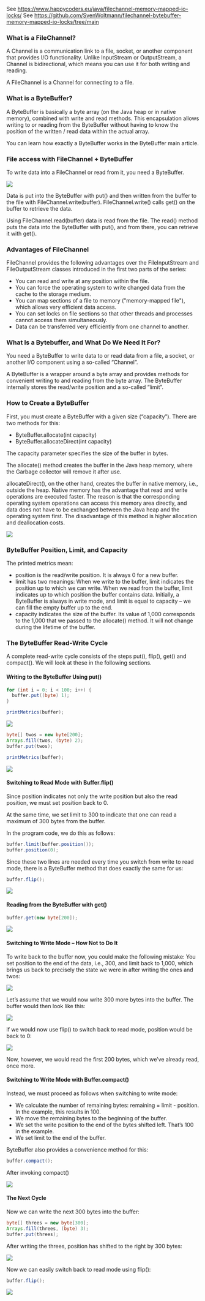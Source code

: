 See https://www.happycoders.eu/java/filechannel-memory-mapped-io-locks/
See https://github.com/SvenWoltmann/filechannel-bytebuffer-memory-mapped-io-locks/tree/main

### What is a FileChannel?

A Channel is a communication link to a file, socket, or another component that provides I/O functionality. Unlike InputStream or OutputStream, a Channel is bidirectional, which means you can use it for both writing and reading.

A FileChannel is a Channel for connecting to a file.

### What is a ByteBuffer?

A ByteBuffer is basically a byte array (on the Java heap or in native memory), combined with write and read methods. This encapsulation allows writing to or reading from the ByteBuffer without having to know the position of the written / read data within the actual array.

You can learn how exactly a ByteBuffer works in the ByteBuffer main article.

### File access with FileChannel + ByteBuffer

To write data into a FileChannel or read from it, you need a ByteBuffer.

![](ByteBuffer_FileChannel_File.png)

Data is put into the ByteBuffer with put() and then written from the buffer to the file with FileChannel.write(buffer). FileChannel.write() calls get() on the buffer to retrieve the data.

Using FileChannel.read(buffer) data is read from the file. The read() method puts the data into the ByteBuffer with put(), and from there, you can retrieve it with get().

### Advantages of FileChannel

FileChannel provides the following advantages over the FileInputStream and FileOutputStream classes introduced in the first two parts of the series:

- You can read and write at any position within the file.
- You can force the operating system to write changed data from the cache to the storage medium.
- You can map sections of a file to memory ("memory-mapped file"), which allows very efficient data access.
- You can set locks on file sections so that other threads and processes cannot access them simultaneously.
- Data can be transferred very efficiently from one channel to another.

### What Is a Bytebuffer, and What Do We Need It For?

You need a ByteBuffer to write data to or read data from a file, a socket, or another I/O component using a so-called “Channel”. 

A ByteBuffer is a wrapper around a byte array and provides methods for convenient writing to and reading from the byte array. The ByteBuffer internally stores the read/write position and a so-called “limit”.

### How to Create a ByteBuffer

First, you must create a ByteBuffer with a given size (“capacity”). There are two methods for this:

- ByteBuffer.allocate(int capacity)
- ByteBuffer.allocateDirect(int capacity)

The capacity parameter specifies the size of the buffer in bytes.

The allocate() method creates the buffer in the Java heap memory, where the Garbage collector will remove it after use.

allocateDirect(), on the other hand, creates the buffer in native memory, i.e., outside the heap. Native memory has the advantage that read and write operations are executed faster. The reason is that the corresponding operating system operations can access this memory area directly, and data does not have to be exchanged between the Java heap and the operating system first. The disadvantage of this method is higher allocation and deallocation costs.


![](Java_ByteBuffer_0_allocate-800x118.png)

###  ByteBuffer Position, Limit, and Capacity

The printed metrics mean:

- position is the read/write position. It is always 0 for a new buffer.
- limit has two meanings: When we write to the buffer, limit indicates the position up to which we can write. When we read from the buffer, limit indicates up to which position the buffer contains data. Initially, a ByteBuffer is always in write mode, and limit is equal to capacity – we can fill the empty buffer up to the end.
- capacity indicates the size of the buffer. Its value of 1,000 corresponds to the 1,000 that we passed to the allocate() method. It will not change during the lifetime of the buffer.

### The ByteBuffer Read-Write Cycle

A complete read-write cycle consists of the steps put(), flip(), get() and compact(). We will look at these in the following sections.


#### Writing to the ByteBuffer Using put()

```java
for (int i = 0; i < 100; i++) {
  buffer.put((byte) 1);
}

printMetrics(buffer);
```


![](Java_ByteBuffer_1_put-800x118.png)


```java
byte[] twos = new byte[200];
Arrays.fill(twos, (byte) 2);
buffer.put(twos);

printMetrics(buffer);
```

![](Java_ByteBuffer_2_put-800x118.png)

#### Switching to Read Mode with Buffer.flip()

Since position indicates not only the write position but also the read position, we must set position back to 0.

At the same time, we set limit to 300 to indicate that one can read a maximum of 300 bytes from the buffer.

In the program code, we do this as follows:

```java
buffer.limit(buffer.position());
buffer.position(0);
```

Since these two lines are needed every time you switch from write to read mode, there is a ByteBuffer method that does exactly the same for us:


```java
buffer.flip();
```

![](Java_ByteBuffer_3_flip-800x104.webp)

#### Reading from the ByteBuffer with get()


```java
buffer.get(new byte[200]);
```

![](Java_ByteBuffer_4_get-800x125.png)

#### Switching to Write Mode – How Not to Do It

To write back to the buffer now, you could make the following mistake: You set position to the end of the data, i.e., 300, and limit back to 1,000, which brings us back to precisely the state we were in after writing the ones and twos:

![](Java_ByteBuffer_2__put-800x118.png)

Let’s assume that we would now write 300 more bytes into the buffer. The buffer would then look like this:

![](Java_ByteBuffer_5_put-800x118.png)

if we would now use flip() to switch back to read mode, position would be back to 0:

![](Java_ByteBuffer_6_flip-800x104.png)

Now, however, we would read the first 200 bytes, which we’ve already read, once more.

#### Switching to Write Mode with Buffer.compact()

Instead, we must proceed as follows when switching to write mode:

- We calculate the number of remaining bytes: remaining = limit - position. In the example, this results in 100.
- We move the remaining bytes to the beginning of the buffer.
- We set the write position to the end of the bytes shifted left. That’s 100 in the example.
- We set limit to the end of the buffer.

ByteBuffer also provides a convenience method for this:

```java
buffer.compact();
```

After invoking compact()

![](Java_ByteBuffer_7_compact-800x223.png)

#### The Next Cycle

Now we can write the next 300 bytes into the buffer:

```java
byte[] threes = new byte[300];
Arrays.fill(threes, (byte) 3);
buffer.put(threes);
```

After writing the threes, position has shifted to the right by 300 bytes:

![](Java_ByteBuffer_8_put-800x118.png)

Now we can easily switch back to read mode using flip():

```java
buffer.flip();
```

![](Java_ByteBuffer_9_flip-800x104.png)
